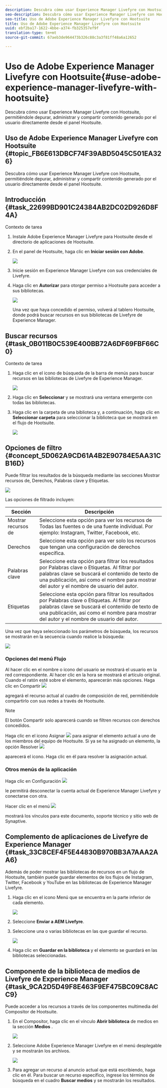 ```yaml
---
description: Descubra cómo usar Experience Manager Livefyre con Hootsuite, permitiéndole depurar, administrar y compartir contenido generado por el usuario directamente desde el panel Hootsuite.
seo-description: Descubra cómo usar Experience Manager Livefyre con Hootsuite, permitiéndole depurar, administrar y compartir contenido generado por el usuario directamente desde el panel Hootsuite.
seo-title: Uso de Adobe Experience Manager Livefyre con Hootsuite
title: Uso de Adobe Experience Manager Livefyre con Hootsuite
uuid: ebf2ba17-1622-4bbe-a374-fb325357ef9f
translation-type: tm+mt
source-git-commit: 67aeb3de964473b326c88c3a3f81ff48a6a12652

---
```



# Uso de Adobe Experience Manager Livefyre con Hootsuite{#use-adobe-experience-manager-livefyre-with-hootsuite}

Descubra cómo usar Experience Manager Livefyre con Hootsuite, permitiéndole depurar, administrar y compartir contenido generado por el usuario directamente desde el panel Hootsuite.

## Uso de Adobe Experience Manager Livefyre con Hootsuite {#topic_FB6E613DBCF74F39ABD5045C501EA326}

Descubra cómo usar Experience Manager Livefyre con Hootsuite, permitiéndole depurar, administrar y compartir contenido generado por el usuario directamente desde el panel Hootsuite.

## Introducción {#task_22699BD901C24384AB2DC02D926D8F4A}

Contexto de tarea

1. Instale Adobe Experience Manager Livefyre para Hootsuite desde el directorio de aplicaciones de Hootsuite.

1. En el panel de Hootsuite, haga clic en **Iniciar sesión con Adobe**.

   ![](assets/hootsuite-login.png)

1. Inicie sesión en Experience Manager Livefyre con sus credenciales de Livefyre.
1. Haga clic en **Autorizar** para otorgar permiso a Hootsuite para acceder a sus bibliotecas.

   ![](assets/hootsuite-authorize.png)

   Una vez que haya concedido el permiso, volverá al tablero Hootsuite, donde podrá buscar recursos en sus bibliotecas de Livefyre de Experience Manager.

## Buscar recursos {#task_0B011B0C539E400BB72A6DF69FBF66C0}

Contexto de tarea

1. Haga clic en el icono de búsqueda de la barra de menús para buscar recursos en las bibliotecas de Livefyre de Experience Manager.

   ![](assets/hootsuite-search.png)

1. Haga clic en **Seleccionar** y se mostrará una ventana emergente con todas las bibliotecas.
1. Haga clic en la carpeta de una biblioteca y, a continuación, haga clic en **Seleccionar carpeta** para seleccionar la biblioteca que se mostrará en el flujo de Hootsuite.

   ![](assets/hootsuite-select.png)

## Opciones de filtro {#concept_5D062A9CD61A4B2E90784E5AA31CB16D}

Puede filtrar los resultados de la búsqueda mediante las secciones Mostrar recursos de, Derechos, Palabras clave y Etiquetas.

![](assets/hootsuite-filters.png)

Las opciones de filtrado incluyen:

| Sección | Descripción |
|--- |--- |
| Mostrar recursos de | Seleccione esta opción para ver los recursos de Todas las fuentes o de una fuente individual. Por ejemplo: Instagram, Twitter, Facebook, etc. |
| Derechos | Seleccione esta opción para ver solo los recursos que tengan una configuración de derechos específica. |
| Palabras clave | Seleccione esta opción para filtrar los resultados por Palabras clave o Etiquetas. Al filtrar por palabras clave se buscará el contenido de texto de una publicación, así como el nombre para mostrar del autor y el nombre de usuario del autor. |
| Etiquetas | Seleccione esta opción para filtrar los resultados por Palabras clave o Etiquetas. Al filtrar por palabras clave se buscará el contenido de texto de una publicación, así como el nombre para mostrar del autor y el nombre de usuario del autor. |

Una vez que haya seleccionado los parámetros de búsqueda, los recursos se mostrarán en la secuencia cuando realice la búsqueda:

![](assets/hootsuite-stream.png)

### Opciones del menú Flujo

Al hacer clic en el nombre o icono del usuario se mostrará el usuario en la red correspondiente. Al hacer clic en la hora se mostrará el artículo original. Cuando el ratón esté sobre el elemento, aparecerán más opciones. Haga clic en Compartir ![](assets/share.png)

agregará el recurso actual al cuadro de composición de red, permitiéndole compartirlo con sus redes a través de Hootsuite.

>[!NOTE]
>
>El botón Compartir solo aparecerá cuando se filtren recursos con derechos concedidos.

Haga clic en el icono Asignar ![](assets/assign.png) para asignar el elemento actual a uno de los miembros del equipo de Hootsuite. Si ya se ha asignado un elemento, la opción Resolver ![](assets/resolve.png)

aparecerá el icono. Haga clic en él para resolver la asignación actual.

### Otros menús de la aplicación

Haga clic en Configuración ![](assets/settings.png)

le permitirá desconectar la cuenta actual de Experience Manager Livefyre y conectarse con otra.

Hacer clic en el menú ![](assets/menu.png)

mostrará los vínculos para este documento, soporte técnico y sitio web de Synaptive.

## Complemento de aplicaciones de Livefyre de Experience Manager {#task_33C8CEF4F5E44830B970BB3A7AAA2AA6}

Además de poder mostrar las bibliotecas de recursos en un flujo de Hootsuite, también puede guardar elementos de los flujos de Instagram, Twitter, Facebook y YouTube en las bibliotecas de Experience Manager Livefyre.

1. Haga clic en el icono Menú que se encuentra en la parte inferior de cada elemento.

   ![](assets/hootsuite-menu-icon.png)

1. Seleccione **Enviar a AEM Livefyre**.
1. Seleccione una o varias bibliotecas en las que guardar el recurso.

   ![](assets/hootsuite-save.png)

1. Haga clic en **Guardar en la biblioteca** y el elemento se guardará en las bibliotecas seleccionadas.

## Componente de la biblioteca de medios de Livefyre de Experience Manager {#task_9CA2D5D49F8E463F9EF475BC09C8ACC9}

Puede acceder a los recursos a través de los componentes multimedia del Compositor de Hootsuite.

1. En el Compositor, haga clic en el vínculo **Abrir biblioteca** de medios en la sección **Medios** .

   ![](assets/hootsuite-open-media-library.png)

1. Seleccione Adobe Experience Manager Livefyre en el menú desplegable y se mostrarán los archivos.

   ![](assets/hootsuite-aem-files.png)

1. Para agregar un recurso al anuncio actual que está escribiendo, haga clic en él. Para buscar un recurso específico, ingrese los términos de búsqueda en el cuadro **Buscar medios** y se mostrarán los resultados.
